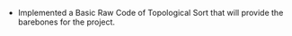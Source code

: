 - Implemented a Basic Raw Code of Topological Sort that will provide the barebones for the project.

